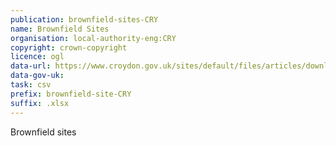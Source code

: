 ```yaml
---
publication: brownfield-sites-CRY
name: Brownfield Sites
organisation: local-authority-eng:CRY
copyright: crown-copyright
licence: ogl
data-url: https://www.croydon.gov.uk/sites/default/files/articles/downloads/Croydon%20Brownfield%20Land%20Register.xlsx
data-gov-uk: 
task: csv
prefix: brownfield-site-CRY
suffix: .xlsx
---
```


Brownfield sites

